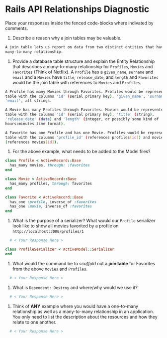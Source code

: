# Rails API Relationships Diagnostic

Place your responses inside the fenced code-blocks where indivated by comments.

1.  Describe a reason why a join tables may be valuable.

```sh
A join table lets us report on data from two distinct entities that have a
many-to-many relationship.
```

1.  Provide a database table structure and explain the Entity Relationship that
describes a many-to-many relationship for `Profiles`, `Movies` and `Favorites`
(Think of Netflix). A `Profile` has a `given_name`, `surname` and `email` and a
`Movies` have `title`, `release_date`, and `length` and `Favorites` would be the
join table with references to `Movies` and `Profiles`.

```sh
A Profile has many Movies through Favorites. Profiles would be represented in a
table with the columns 'id' (serial primary key), 'given_name', 'surname' and
'email', all strings.

A Movie has many Profiles through Favorites. Movies would be represented in a
table with the columns 'id' (serial primary key), 'title' (string),
'release_date' (date) and 'length' (integer, or possibly some kind of
hours:minutes time format).

A Favorite has one Profile and has one Movie. Profiles would be represented in a
table with the columns 'profile_id' (references profiles[id]) and movie_id
(references movies[id]).
```

1.  For the above example, what needs to be added to the Model files?

```rb
class Profile < ActiveRecord::Base
  has_many movies, through: :favorites
end
```

```rb
class Movie < ActiveRecord::Base
  has_many profiles, through: favorites
end
```

```rb
class Favorite < ActiveRecord::Base
  has_one :profile, inverse_of :favorites
  has_one :movie, inverse_of :favorites
end
```

1.  What is the purpose of a serializer? What would our `Profile` serializer look
like to show all movies favorited by a profile on
`http://localhost:3000/profiles/1`

```sh
  # < Your Response Here >
```

```rb
class ProfileSerializer < ActiveModel::Serializer
end
```

1.  What would the command be to _scaffold_ out a **join table** for Favorites from
the above `Movies` and `Profiles`.

```sh
  # < Your Response Here >
```

1.  What is `Dependent: Destroy` and where/why would we use it?

```sh
  # < Your Response Here >
```

1.  Think of **ANY** example where you would have a one-to-many relationship as well
as a many-to-many relationship in an application. You only need to list the
description about the resources and how they relate to one another.

```sh
  # < Your Response Here >
```
